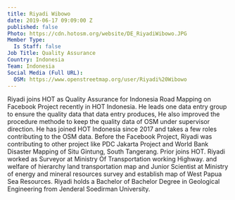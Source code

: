 ```yaml
---
title: Riyadi Wibowo
date: 2019-06-17 09:09:00 Z
published: false
Photo: https://cdn.hotosm.org/website/DE_RiyadiWibowo.JPG
Member Type:
  Is Staff: false
Job Title: Quality Assurance
Country: Indonesia
Team: Indonesia
Social Media (Full URL):
  OSM: https://www.openstreetmap.org/user/Riyadi%20Wibowo
---
```


Riyadi joins HOT as Quality Assurance for Indonesia Road Mapping on Facebook Project recently in HOT Indonesia. He leads one data entry group to ensure the quality data that data entry produces, He also improved the procedure methode to keep the quality data of OSM under supervisor direction. He has joined HOT Indonesia since 2017 and takes a few roles contributing to the OSM data. Before the Facebook Project, Riyadi was contributing to other project like PDC Jakarta Project and World Bank Disaster Mapping of Situ Gintung, South Tangerang. Prior joins HOT. Riyadi worked as Surveyor at Ministry Of Transportation working Highway. and welfare of hierarchy land transportation map and Junior Scientist at Ministry of energy and mineral resources survey and establish map of West Papua Sea Resources. Riyadi holds a Bachelor of Bachelor Degree in Geological Engineering from Jenderal Soedirman University.